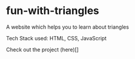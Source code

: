 # fun-with-triangles

A website which helps you to learn about triangles

Tech Stack used: HTML, CSS, JavaScript

Check out the project (here)[]
